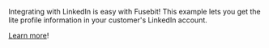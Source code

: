 Integrating with LinkedIn is easy with Fusebit! This example lets you get the lite profile information in your customer's LinkedIn account.

[Learn more](https://developer.fusebit.io/docs/linkedin)!
